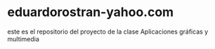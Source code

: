 # eduardorostran-yahoo.com
este es el repositorio del proyecto de la clase Aplicaciones gráficas y multimedia 

